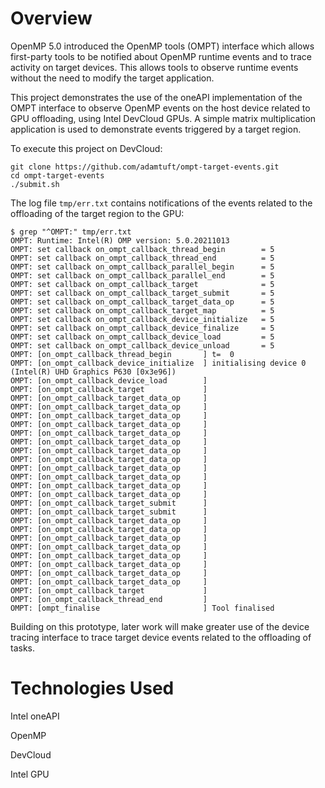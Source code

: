 # Overview

OpenMP 5.0 introduced the OpenMP tools (OMPT) interface which allows first-party tools to be notified about OpenMP runtime events and to trace activity on target devices. This allows tools to observe runtime events without the need to modify the target application.

This project demonstrates the use of the oneAPI implementation of the OMPT interface to observe OpenMP events on the host device related to GPU offloading, using Intel DevCloud GPUs. A simple matrix multiplication application is used to demonstrate events triggered by a target region.

To execute this project on DevCloud:

```
git clone https://github.com/adamtuft/ompt-target-events.git
cd ompt-target-events
./submit.sh
```

The log file `tmp/err.txt` contains notifications of the events related to the offloading of the target region to the GPU:

```
$ grep "^OMPT:" tmp/err.txt
OMPT: Runtime: Intel(R) OMP version: 5.0.20211013
OMPT: set callback on_ompt_callback_thread_begin        = 5
OMPT: set callback on_ompt_callback_thread_end          = 5
OMPT: set callback on_ompt_callback_parallel_begin      = 5
OMPT: set callback on_ompt_callback_parallel_end        = 5
OMPT: set callback on_ompt_callback_target              = 5
OMPT: set callback on_ompt_callback_target_submit       = 5
OMPT: set callback on_ompt_callback_target_data_op      = 5
OMPT: set callback on_ompt_callback_target_map          = 5
OMPT: set callback on_ompt_callback_device_initialize   = 5
OMPT: set callback on_ompt_callback_device_finalize     = 5
OMPT: set callback on_ompt_callback_device_load         = 5
OMPT: set callback on_ompt_callback_device_unload       = 5
OMPT: [on_ompt_callback_thread_begin       ] t=  0
OMPT: [on_ompt_callback_device_initialize  ] initialising device 0 (Intel(R) UHD Graphics P630 [0x3e96])
OMPT: [on_ompt_callback_device_load        ] 
OMPT: [on_ompt_callback_target             ] 
OMPT: [on_ompt_callback_target_data_op     ] 
OMPT: [on_ompt_callback_target_data_op     ] 
OMPT: [on_ompt_callback_target_data_op     ] 
OMPT: [on_ompt_callback_target_data_op     ] 
OMPT: [on_ompt_callback_target_data_op     ] 
OMPT: [on_ompt_callback_target_data_op     ] 
OMPT: [on_ompt_callback_target_data_op     ] 
OMPT: [on_ompt_callback_target_data_op     ] 
OMPT: [on_ompt_callback_target_data_op     ] 
OMPT: [on_ompt_callback_target_data_op     ] 
OMPT: [on_ompt_callback_target_data_op     ] 
OMPT: [on_ompt_callback_target_data_op     ] 
OMPT: [on_ompt_callback_target_submit      ] 
OMPT: [on_ompt_callback_target_submit      ] 
OMPT: [on_ompt_callback_target_data_op     ] 
OMPT: [on_ompt_callback_target_data_op     ] 
OMPT: [on_ompt_callback_target_data_op     ] 
OMPT: [on_ompt_callback_target_data_op     ] 
OMPT: [on_ompt_callback_target_data_op     ] 
OMPT: [on_ompt_callback_target_data_op     ] 
OMPT: [on_ompt_callback_target_data_op     ] 
OMPT: [on_ompt_callback_target_data_op     ] 
OMPT: [on_ompt_callback_target             ] 
OMPT: [on_ompt_callback_thread_end         ] 
OMPT: [ompt_finalise                       ] Tool finalised
```

Building on this prototype, later work will make greater use of the device tracing interface to trace target device events related to the offloading of tasks.

# Technologies Used

Intel oneAPI

OpenMP

DevCloud

Intel GPU